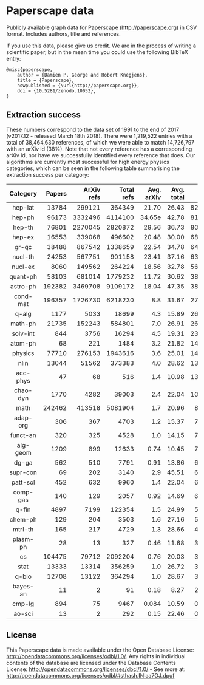 Paperscape data
===============

Publicly available graph data for Paperscape (http://paperscape.org) in CSV format. Includes authors, title and references.

If you use this data, please give us credit. We are in the process of writing a scientific paper, but in the mean time you could use the following BibTeX entry:

```
@misc{paperscape,
    author = {Damien P. George and Robert Knegjens},
    title = {Paperscape},
    howpublished = {\url{http://paperscape.org}},
    doi = {10.5281/zenodo.10052},
}
```

Extraction success
------------------

These numbers correspond to the data set of 1991 to the end of 2017 (v2017.12 - released March 18th 2018).
There were 1,219,522 entries with a total of 38,464,630 references, of which we were able to match 14,726,797 with an arXiv id (38%).
Note that not every reference has a corresponding arXiv id, nor have we successfully identified every reference that does.
Our algorithms are currently most successful for high energy physics categories, which can be seen in the following table summarising the extraction success per category:

| Category | Papers | ArXiv refs | Total refs | Avg. arXiv | Avg. total |  Ratio |
|:--------:| ------:| ----------:| ----------:| ----------:| ----------:| ------:|
|  hep-lat |  13784 |     299121 |     364349 |      21.70 |      26.43 | 82.10% |
|   hep-ph |  96173 |    3332496 |    4114100 |     34.65e |      42.78 | 81.00% |
|   hep-th |  76801 |    2270045 |    2820872 |      29.56 |      36.73 | 80.47% |
|   hep-ex |  16553 |     339068 |     496602 |      20.48 |      30.00 | 68.28% |
|    gr-qc |  38488 |     867542 |    1338659 |      22.54 |      34.78 | 64.81% |
|  nucl-th |  24253 |     567751 |     901158 |      23.41 |      37.16 | 63.00% |
|  nucl-ex |   8060 |     149562 |     264224 |      18.56 |      32.78 | 56.60% |
| quant-ph |  58103 |     681014 |    1779232 |      11.72 |      30.62 | 38.28% |
| astro-ph | 192382 |    3469708 |    9109172 |      18.04 |      47.35 | 38.09% |
| cond-mat | 196357 |    1726730 |    6218230 |        8.8 |      31.67 | 27.77% |
|    q-alg |   1177 |       5033 |      18699 |        4.3 |      15.89 | 26.92% |
|  math-ph |  21735 |     152243 |     584801 |        7.0 |      26.91 | 26.03% |
| solv-int |    844 |       3756 |      16294 |        4.5 |      19.31 | 23.05% |
|  atom-ph |     68 |        221 |       1484 |        3.2 |      21.82 | 14.89% |
|  physics |  77710 |     276153 |    1943616 |        3.6 |      25.01 | 14.21% |
|     nlin |  13044 |      51562 |     373383 |        4.0 |      28.62 | 13.81% |
| acc-phys |     47 |         68 |        516 |        1.4 |      10.98 | 13.18% |
| chao-dyn |   1770 |       4282 |      39003 |        2.4 |      22.04 | 10.98% |
|     math | 242462 |     413518 |    5081904 |        1.7 |      20.96 |  8.14% |
| adap-org |    306 |        367 |       4703 |        1.2 |      15.37 |  7.80% |
| funct-an |    320 |        325 |       4528 |        1.0 |      14.15 |  7.18% |
| alg-geom |   1209 |        899 |      12633 |       0.74 |      10.45 |  7.12% |
|    dg-ga |    562 |        510 |       7791 |       0.91 |      13.86 |  6.55% |
| supr-con |     69 |        202 |       3140 |        2.9 |      45.51 |  6.43% |
| patt-sol |    452 |        632 |       9960 |        1.4 |      22.04 |  6.35% |
| comp-gas |    140 |        129 |       2057 |       0.92 |      14.69 |  6.27% |
|    q-fin |   4897 |       7199 |     122354 |        1.5 |      24.99 |  5.88% |
|  chem-ph |    129 |        204 |       3503 |        1.6 |      27.16 |  5.82% |
|  mtrl-th |    165 |        217 |       4729 |        1.3 |      28.66 |  4.59% |
| plasm-ph |     28 |         13 |        327 |       0.46 |      11.68 |  3.98% |
|       cs | 104475 |      79712 |    2092204 |       0.76 |      20.03 |  3.81% |
|     stat |  13333 |      13314 |     356259 |        1.0 |      26.72 |  3.74% |
|    q-bio |  12708 |      13122 |     364294 |        1.0 |      28.67 |  3.60% |
| bayes-an |     11 |          2 |         91 |       0.18 |       8.27 |  2.20% |
|   cmp-lg |    894 |         75 |       9467 |      0.084 |      10.59 |  0.79% |
|   ao-sci |     13 |          2 |        292 |       0.15 |      22.46 |  0.68% |

License
-------

This Paperscape data is made available under the Open Database License: http://opendatacommons.org/licenses/odbl/1.0/. Any rights in individual contents of the database are licensed under the Database Contents License: http://opendatacommons.org/licenses/dbcl/1.0/ - See more at: http://opendatacommons.org/licenses/odbl/#sthash.INIaa7OJ.dpuf
